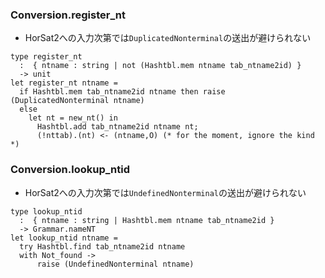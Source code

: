
<a name = "register_nt"></a>
### Conversion.register_nt

+ HorSat2への入力次第では`DuplicatedNonterminal`の送出が避けられない

```
type register_nt
  :  { ntname : string | not (Hashtbl.mem ntname tab_ntname2id) }
  -> unit
let register_nt ntname =
  if Hashtbl.mem tab_ntname2id ntname then raise (DuplicatedNonterminal ntname)
  else
    let nt = new_nt() in
      Hashtbl.add tab_ntname2id ntname nt;
      (!nttab).(nt) <- (ntname,O) (* for the moment, ignore the kind *)
```

<a name = "lookup_ntid"></a>
### Conversion.lookup_ntid

+ HorSat2への入力次第では`UndefinedNonterminal`の送出が避けられない

```
type lookup_ntid
  :  { ntname : string | Hashtbl.mem ntname tab_ntname2id }
  -> Grammar.nameNT
let lookup_ntid ntname =
  try Hashtbl.find tab_ntname2id ntname
  with Not_found ->
      raise (UndefinedNonterminal ntname)
```




